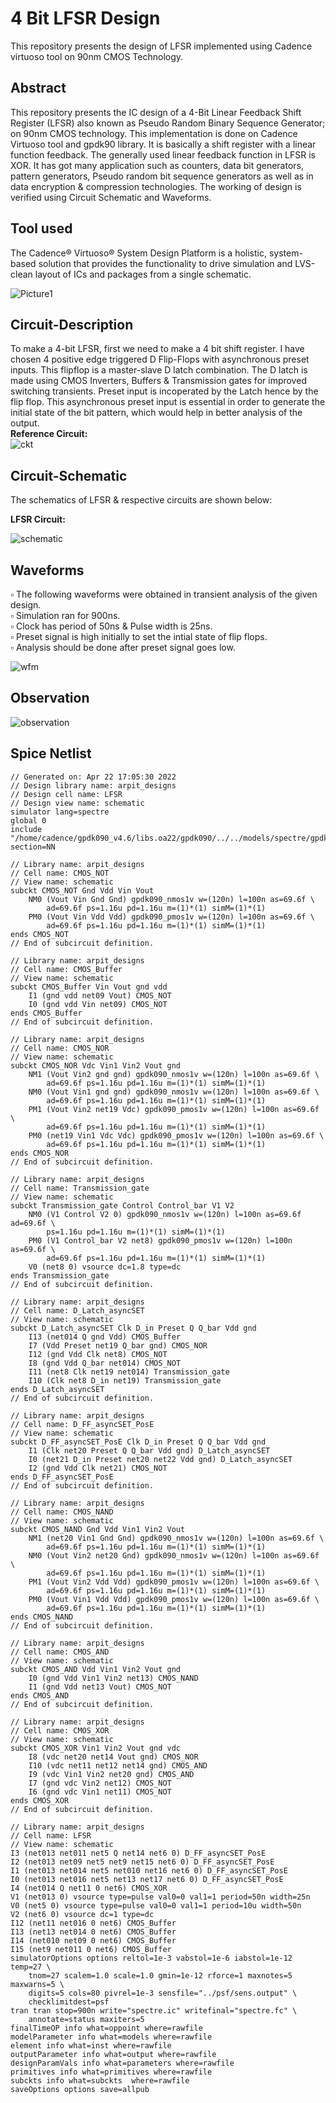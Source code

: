 # 4 Bit LFSR Design
This repository presents the design of LFSR implemented using Cadence virtuoso tool on 90nm CMOS Technology.
## Abstract
This repository presents the IC design of a 4-Bit Linear Feedback Shift Register (LFSR) also known as Pseudo Random Binary Sequence Generator; on 90nm CMOS technology.
This implementation is done on Cadence Virtuoso tool and gpdk90 library. It is basically a shift register with a linear function feedback. The generally used linear feedback function in LFSR is XOR. It has got many application such as counters, data bit generators, pattern generators, Pseudo random bit sequence generators as well as in data encryption & compression technologies. The working of design is verified using Circuit Schematic and Waveforms.  
## Tool used  
The Cadence® Virtuoso® System Design Platform is a holistic, system-based solution that provides the functionality to drive simulation and LVS-clean layout of ICs and packages from a single schematic.

![Picture1](https://user-images.githubusercontent.com/68592620/164977590-b3e1cb46-d1ee-4a0d-b034-904aa818d44f.png)

## Circuit-Description
To make a 4-bit LFSR, first we need to make a 4 bit shift register. I have chosen 4 positive edge triggered D Flip-Flops with asynchronous preset inputs. This flipflop is a master-slave D latch combination. The D latch is made using CMOS Inverters, Buffers & Transmission gates for improved switching transients. Preset input is incoperated by the Latch hence by the flip flop. This asynchronous preset input is essential in order to generate the initial state of the bit pattern, which would help in better analysis of the output.  
__Reference Circuit:__  
![ckt](https://user-images.githubusercontent.com/68592620/164976460-98618807-8360-49f0-b083-14322adb19d1.png)  
## Circuit-Schematic
The schematics of LFSR & respective circuits are shown below:

__LFSR Circuit:__

![schematic](https://user-images.githubusercontent.com/68592620/164975269-05ff7bd1-abdc-463d-b86c-6dc10ce21063.png)

## Waveforms
▫️ The following waveforms were obtained in transient analysis of the given design.  
▫️ Simulation ran for 900ns.  
▫️ Clock has period of 50ns & Pulse width is 25ns.  
▫️ Preset signal is high initially to set the intial state of flip flops.  
▫️ Analysis should be done after preset signal goes low.  

![wfm](https://user-images.githubusercontent.com/68592620/164976303-a5719d4f-a76a-468e-aa25-3a2f54bbf888.png)  

## Observation

![observation](https://user-images.githubusercontent.com/68592620/164976295-226e19d2-f77b-4186-8d32-d2a1101108ef.png)

## Spice Netlist
```// Generated for: spectre
// Generated on: Apr 22 17:05:30 2022
// Design library name: arpit_designs
// Design cell name: LFSR
// Design view name: schematic
simulator lang=spectre
global 0
include "/home/cadence/gpdk090_v4.6/libs.oa22/gpdk090/../../models/spectre/gpdk090.scs" section=NN

// Library name: arpit_designs
// Cell name: CMOS_NOT
// View name: schematic
subckt CMOS_NOT Gnd Vdd Vin Vout
    NM0 (Vout Vin Gnd Gnd) gpdk090_nmos1v w=(120n) l=100n as=69.6f \
        ad=69.6f ps=1.16u pd=1.16u m=(1)*(1) simM=(1)*(1)
    PM0 (Vout Vin Vdd Vdd) gpdk090_pmos1v w=(120n) l=100n as=69.6f \
        ad=69.6f ps=1.16u pd=1.16u m=(1)*(1) simM=(1)*(1)
ends CMOS_NOT
// End of subcircuit definition.

// Library name: arpit_designs
// Cell name: CMOS_Buffer
// View name: schematic
subckt CMOS_Buffer Vin Vout gnd vdd
    I1 (gnd vdd net09 Vout) CMOS_NOT
    I0 (gnd vdd Vin net09) CMOS_NOT
ends CMOS_Buffer
// End of subcircuit definition.

// Library name: arpit_designs
// Cell name: CMOS_NOR
// View name: schematic
subckt CMOS_NOR Vdc Vin1 Vin2 Vout gnd
    NM1 (Vout Vin2 gnd gnd) gpdk090_nmos1v w=(120n) l=100n as=69.6f \
        ad=69.6f ps=1.16u pd=1.16u m=(1)*(1) simM=(1)*(1)
    NM0 (Vout Vin1 gnd gnd) gpdk090_nmos1v w=(120n) l=100n as=69.6f \
        ad=69.6f ps=1.16u pd=1.16u m=(1)*(1) simM=(1)*(1)
    PM1 (Vout Vin2 net19 Vdc) gpdk090_pmos1v w=(120n) l=100n as=69.6f \
        ad=69.6f ps=1.16u pd=1.16u m=(1)*(1) simM=(1)*(1)
    PM0 (net19 Vin1 Vdc Vdc) gpdk090_pmos1v w=(120n) l=100n as=69.6f \
        ad=69.6f ps=1.16u pd=1.16u m=(1)*(1) simM=(1)*(1)
ends CMOS_NOR
// End of subcircuit definition.

// Library name: arpit_designs
// Cell name: Transmission_gate
// View name: schematic
subckt Transmission_gate Control Control_bar V1 V2
    NM0 (V1 Control V2 0) gpdk090_nmos1v w=(120n) l=100n as=69.6f ad=69.6f \
        ps=1.16u pd=1.16u m=(1)*(1) simM=(1)*(1)
    PM0 (V1 Control_bar V2 net8) gpdk090_pmos1v w=(120n) l=100n as=69.6f \
        ad=69.6f ps=1.16u pd=1.16u m=(1)*(1) simM=(1)*(1)
    V0 (net8 0) vsource dc=1.8 type=dc
ends Transmission_gate
// End of subcircuit definition.

// Library name: arpit_designs
// Cell name: D_Latch_asyncSET
// View name: schematic
subckt D_Latch_asyncSET Clk D_in Preset Q Q_bar Vdd gnd
    I13 (net014 Q gnd Vdd) CMOS_Buffer
    I7 (Vdd Preset net19 Q_bar gnd) CMOS_NOR
    I12 (gnd Vdd Clk net8) CMOS_NOT
    I8 (gnd Vdd Q_bar net014) CMOS_NOT
    I11 (net8 Clk net19 net014) Transmission_gate
    I10 (Clk net8 D_in net19) Transmission_gate
ends D_Latch_asyncSET
// End of subcircuit definition.

// Library name: arpit_designs
// Cell name: D_FF_asyncSET_PosE
// View name: schematic
subckt D_FF_asyncSET_PosE Clk D_in Preset Q Q_bar Vdd gnd
    I1 (Clk net20 Preset Q Q_bar Vdd gnd) D_Latch_asyncSET
    I0 (net21 D_in Preset net20 net22 Vdd gnd) D_Latch_asyncSET
    I2 (gnd Vdd Clk net21) CMOS_NOT
ends D_FF_asyncSET_PosE
// End of subcircuit definition.

// Library name: arpit_designs
// Cell name: CMOS_NAND
// View name: schematic
subckt CMOS_NAND Gnd Vdd Vin1 Vin2 Vout
    NM1 (net20 Vin1 Gnd Gnd) gpdk090_nmos1v w=(120n) l=100n as=69.6f \
        ad=69.6f ps=1.16u pd=1.16u m=(1)*(1) simM=(1)*(1)
    NM0 (Vout Vin2 net20 Gnd) gpdk090_nmos1v w=(120n) l=100n as=69.6f \
        ad=69.6f ps=1.16u pd=1.16u m=(1)*(1) simM=(1)*(1)
    PM1 (Vout Vin2 Vdd Vdd) gpdk090_pmos1v w=(120n) l=100n as=69.6f \
        ad=69.6f ps=1.16u pd=1.16u m=(1)*(1) simM=(1)*(1)
    PM0 (Vout Vin1 Vdd Vdd) gpdk090_pmos1v w=(120n) l=100n as=69.6f \
        ad=69.6f ps=1.16u pd=1.16u m=(1)*(1) simM=(1)*(1)
ends CMOS_NAND
// End of subcircuit definition.

// Library name: arpit_designs
// Cell name: CMOS_AND
// View name: schematic
subckt CMOS_AND Vdd Vin1 Vin2 Vout gnd
    I0 (gnd Vdd Vin1 Vin2 net13) CMOS_NAND
    I1 (gnd Vdd net13 Vout) CMOS_NOT
ends CMOS_AND
// End of subcircuit definition.

// Library name: arpit_designs
// Cell name: CMOS_XOR
// View name: schematic
subckt CMOS_XOR Vin1 Vin2 Vout gnd vdc
    I8 (vdc net20 net14 Vout gnd) CMOS_NOR
    I10 (vdc net11 net12 net14 gnd) CMOS_AND
    I9 (vdc Vin1 Vin2 net20 gnd) CMOS_AND
    I7 (gnd vdc Vin2 net12) CMOS_NOT
    I6 (gnd vdc Vin1 net11) CMOS_NOT
ends CMOS_XOR
// End of subcircuit definition.

// Library name: arpit_designs
// Cell name: LFSR
// View name: schematic
I3 (net013 net011 net5 Q net14 net6 0) D_FF_asyncSET_PosE
I2 (net013 net09 net5 net9 net15 net6 0) D_FF_asyncSET_PosE
I1 (net013 net014 net5 net010 net16 net6 0) D_FF_asyncSET_PosE
I0 (net013 net016 net5 net13 net17 net6 0) D_FF_asyncSET_PosE
I4 (net014 Q net11 0 net6) CMOS_XOR
V1 (net013 0) vsource type=pulse val0=0 val1=1 period=50n width=25n
V0 (net5 0) vsource type=pulse val0=0 val1=1 period=10u width=50n
V2 (net6 0) vsource dc=1 type=dc
I12 (net11 net016 0 net6) CMOS_Buffer
I13 (net13 net014 0 net6) CMOS_Buffer
I14 (net010 net09 0 net6) CMOS_Buffer
I15 (net9 net011 0 net6) CMOS_Buffer
simulatorOptions options reltol=1e-3 vabstol=1e-6 iabstol=1e-12 temp=27 \
    tnom=27 scalem=1.0 scale=1.0 gmin=1e-12 rforce=1 maxnotes=5 maxwarns=5 \
    digits=5 cols=80 pivrel=1e-3 sensfile="../psf/sens.output" \
    checklimitdest=psf 
tran tran stop=900n write="spectre.ic" writefinal="spectre.fc" \
    annotate=status maxiters=5 
finalTimeOP info what=oppoint where=rawfile
modelParameter info what=models where=rawfile
element info what=inst where=rawfile
outputParameter info what=output where=rawfile
designParamVals info what=parameters where=rawfile
primitives info what=primitives where=rawfile
subckts info what=subckts  where=rawfile
saveOptions options save=allpub
```
